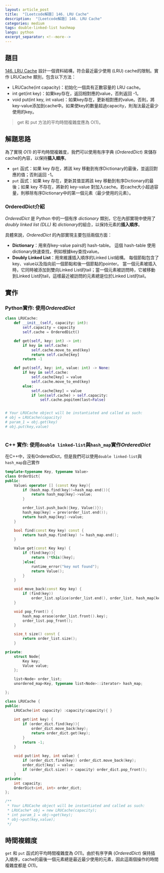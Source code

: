 ```yaml
---
layout: article_post
title:  "[Leetcode解題] 146. LRU Cache"
description:  "[Leetcode解題] 146. LRU Cache"
categories: medium
tags: double-linked-list hashmap
langs: python
excerpt_separator: <!--more-->
---
```


## 題目

[146. LRU Cache](https://leetcode.com/problems/lru-cache/description/)
設計一個資料結構，符合最近最少使用 (LRU) cache的限制。實作 LRUCache 類別，包含以下方法：

- LRUCache(int capacity)：初始化一個具有正數容量的 LRU cache。
- int get(int key)：如果key存在，返回相對應的value，否則返回 -1。
- void put(int key, int value)：如果key存在，更新相對應的value。否則，將key-value添加到cache中。如果使key的數量超過capacity，則淘汰最近最少使用的key。

> get 和 put 方法的平均時間複雜度應為 O(1)。

<!--more-->


## 解題思路

為了實現 $O(1)$ 的平均時間複雜度，我們可以使用有序字典 (*OrderedDict*) 來儲存cache的內容，以保持**插入順序**。

- `get` 函式：如果 key 存在，將該 key 移動到有序Dictionary的最後，並返回對應的值；否則返回 -1。
- `put` 函式：如果 key 存在，更新其值並將該 key 移動到有序Dictionary的最後；如果 key 不存在，將新的 key-value 對加入cache。若cache大小超過容量，則移除有序Dictionary中的第一個元素（最少使用的元素）。

### OrderedDict介紹
*OrderedDict* 是 Python 中的一個有序 *dictionary* 類別，它在內部實現中使用了*doubly linked list (DLL)* 和 *dictionary*的組合，以保持元素的**插入順序**。

具體來說，*OrderedDict* 的內部實現主要包括兩個方面：

- **Dictionary**：用來存key-value pairs的 hash-table。
這個 hash-table 使用dictionary快速查找，例如根據key查找value。
- **Doubly Linked List**：用來維護插入順序的Linked List結構。
每個節點包含了key、value以及指向前一個節點和後一個節點的pointer。
當一個元素被插入時，它同時被添加到雙向Linked List的tail；當一個元素被訪問時，它被移動到Linked List的tail，這樣最近被訪問的元素總是位於Linked List的tail。

## 實作
### Python實作: 使用*OrderedDict*
```python
class LRUCache:
    def __init__(self, capacity: int):
        self.capacity = capacity
        self.cache = OrderedDict()

    def get(self, key: int) -> int:
        if key in self.cache:
            self.cache.move_to_end(key)
            return self.cache[key]
        return -1

    def put(self, key: int, value: int) -> None:
        if key in self.cache:
            self.cache[key] = value
            self.cache.move_to_end(key)
        else:
            self.cache[key] = value
            if len(self.cache) > self.capacity:
                self.cache.popitem(last=False) 


# Your LRUCache object will be instantiated and called as such:
# obj = LRUCache(capacity)
# param_1 = obj.get(key)
# obj.put(key,value)
        
```

### C++ 實作: 使用`double linked-list`與`hash_map`實作*OrderedDict*
在C++中，沒有OrderedDict，但是我們可以使用`double linked-list`與`hash_map`自己實作
```cpp
template<typename Key, typename Value>
class OrderDict{
public:
    Value& operator [] (const Key key){
        if (hash_map.find(key)!=hash_map.end()){
            return hash_map[key]->value;
        }

        order_list.push_back({key, Value()});
        hash_map[key] = prev(order_list.end());
        return hash_map[key]->value;
    }

    bool find(const Key key) const {
        return hash_map.find(key) != hash_map.end();
    }

    Value get(const Key key) {
        if (find(key)){
            return (*this)[key];
        }else{
            runtime_error("key not found");
            return Value();
        }
    }

    void move_back(const Key key) {
        if (find(key))
            order_list.splice(order_list.end(), order_list, hash_map[key]);
    }

    void pop_front() {
        hash_map.erase(order_list.front().key);
        order_list.pop_front();
    }

    size_t size() const {
        return order_list.size();
    }

private:
    struct Node{
        Key key;
        Value value;
    };

    list<Node> order_list;
    unordered_map<Key, typename list<Node>::iterator> hash_map;

};

class LRUCache {
public:
    LRUCache(int capacity) :capacity(capacity){ }
    
    int get(int key) {
        if (order_dict.find(key)){
            order_dict.move_back(key);
            return order_dict.get(key);
        }
        return -1;
    }
    
    void put(int key, int value) {
        if (order_dict.find(key)) order_dict.move_back(key);
        order_dict[key] = value;
        if (order_dict.size() > capacity) order_dict.pop_front();
    }
private:
    int capacity;
    OrderDict<int, int> order_dict;
};

/**
 * Your LRUCache object will be instantiated and called as such:
 * LRUCache* obj = new LRUCache(capacity);
 * int param_1 = obj->get(key);
 * obj->put(key,value);
 */
```

## 時間複雜度
`get` 和 `put` 函式的平均時間複雜度為 $O(1)$。由於有序字典 (*OrderedDict*) 保持插入順序，cache的最後一個元素總是最近最少使用的元素，因此這兩個操作的時間複雜度都是 $O(1)$。
